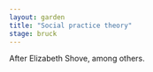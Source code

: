 ```yaml
---  
layout: garden
title: "Social practice theory"
stage: bruck
---
```


After Elizabeth Shove, among others.